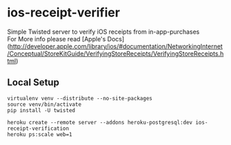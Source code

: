 ios-receipt-verifier
====================

Simple Twisted server to verify iOS receipts from in-app-purchases   
For More info please read 
[Apple's Docs]
(http://developer.apple.com/library/ios/#documentation/NetworkingInternet/Conceptual/StoreKitGuide/VerifyingStoreReceipts/VerifyingStoreReceipts.html)

Local Setup
-----------
```Shell
virtualenv venv --distribute --no-site-packages
source venv/bin/activate
pip install -U twisted

heroku create --remote server --addons heroku-postgresql:dev ios-receipt-verification
heroku ps:scale web=1
```
